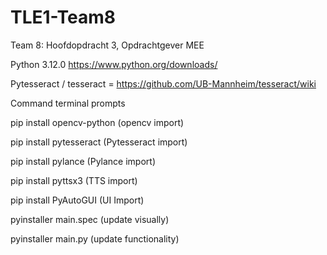 # TLE1-Team8
Team 8: Hoofdopdracht 3, Opdrachtgever MEE



Python 3.12.0 https://www.python.org/downloads/

Pytesseract / tesseract = https://github.com/UB-Mannheim/tesseract/wiki

Command terminal prompts



pip install opencv-python (opencv import)

pip install pytesseract (Pytesseract import)

pip install pylance (Pylance import)

pip install pyttsx3   (TTS import)

pip install PyAutoGUI (UI Import)

pyinstaller main.spec   (update visually)

pyinstaller main.py   (update functionality)
